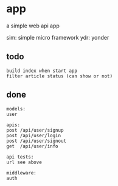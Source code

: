# app
a simple web api app

sim: simple micro framework
ydr: yonder

## todo
    build index when start app
    filter article status (can show or not)

## done
    models:
    user
    
    apis:
    post /api/user/signup
    post /api/user/login
    post /api/user/signout
    get  /api/user/info
    
    api tests:
    url see above

    middleware:
    auth
